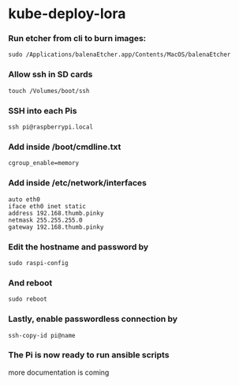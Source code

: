 # kube-deploy-lora


### Run etcher from cli to burn images:
```
sudo /Applications/balenaEtcher.app/Contents/MacOS/balenaEtcher
```

### Allow ssh in SD cards
```
touch /Volumes/boot/ssh
```

### SSH into each Pis
```
ssh pi@raspberrypi.local
```

### Add inside /boot/cmdline.txt
```
cgroup_enable=memory
```

### Add inside /etc/network/interfaces
```
auto eth0
iface eth0 inet static
address 192.168.thumb.pinky
netmask 255.255.255.0
gateway 192.168.thumb.pinky
```

### Edit the hostname and password by
```
sudo raspi-config
```

### And reboot
```
sudo reboot
```

### Lastly, enable passwordless connection by
```
ssh-copy-id pi@name
```

### The Pi is now ready to run ansible scripts



more documentation is coming
